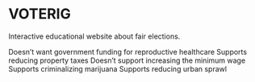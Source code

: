 # VOTERIG
Interactive educational website about fair elections.

Doesn’t want government funding for reproductive healthcare
Supports reducing property taxes
Doesn’t support increasing the minimum wage
Supports criminalizing marijuana
Supports reducing urban sprawl
